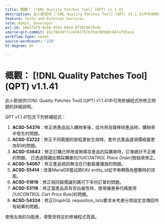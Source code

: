 ```yaml
---
title: 概觀： [!DNL Quality Patches Tool] (QPT) v1.1.41
description: 此小節提供 [!DNL Quality Patches Tool] (QPT) v1.1.41中可用修補程式所修正問題的詳細說明。
feature: Tools and External Services
role: Admin, Developer
exl-id: 10e1f4f9-8c6b-45b2-b6ed-0758c8019c8c
source-git-commit: 81c78439f7c243437b7b76dc80560c847af95ace
workflow-type: tm+mt
source-wordcount: '229'
ht-degree: 0%

---
```


# 概觀： [!DNL Quality Patches Tool] (QPT) v1.1.41

此小節提供[!DNL Quality Patches Tool] (QPT) v1.1.41中可用修補程式所修正問題的詳細說明。

QPT v1.1.41包含下列修補程式：

1. **ACSD-54376**：修正將產品加入購物車後，從共用目錄移除產品時，購物車中發生的問題。
1. **ACSD-53722**：修正不同範圍的排程更新生效時，套件式產品選項價格變更為$0的問題。
1. **ACSD-53643**：修正訂購已停用或無庫存產品的採購單時，訂單總計不正確的問題。 已透過隱藏此類採購單的&#x200B;*[!UICONTROL Place Order]*&#x200B;按鈕來修正。
1. **ACSD-54067**：修正產品視訊無法在行動裝置播放的問題。
1. **ACSD-55414**：改善MariaDB嘗試將EAV entity_id從字串轉換為整數時的效能。
1. **ACSD-51819**：修正相同報價識別碼可下多份訂單的問題。
1. **ACSD-53118**：修正當產品具有空白屬性時，使用優惠券代碼套用&#x200B;*[!UICONTROL Cart Price Rule]*&#x200B;的問題。
1. **ACSD-54324**：修正GraphQL requisition_lists要求未考慮分頁設定並傳回所有結果的問題。

使用左側的功能表，導覽至特定的修補程式頁面。
